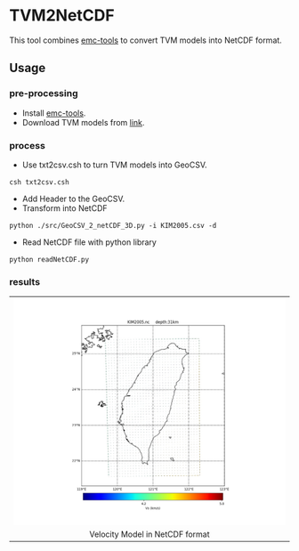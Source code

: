 # TVM2NetCDF
This tool combines [emc-tools](https://github.com/iris-edu/emc-tools) to convert TVM models into NetCDF format.

## Usage
### pre-processing
- Install [emc-tools](https://github.com/iris-edu/emc-tools).
- Download TVM models from [link](http://tecdc.earth.sinica.edu.tw/TWtomo/ModelInfo.php).

### process
- Use txt2csv.csh to turn TVM models into GeoCSV.
```
csh txt2csv.csh
```
- Add Header to the GeoCSV.
- Transform into NetCDF
```
python ./src/GeoCSV_2_netCDF_3D.py -i KIM2005.csv -d
```
- Read NetCDF file with python library
```
python readNetCDF.py
```

### results
<table>
   <tr>
      <td> <img src="https://github.com/IESDMC/TVM2NetCDF/blob/main/docs/KIM2005_Vs31.jpeg?raw=true" width="100%"></td>
   </tr>
   <tr>
      <td align="center">Velocity Model in NetCDF format</td>
   </tr>
</table>

